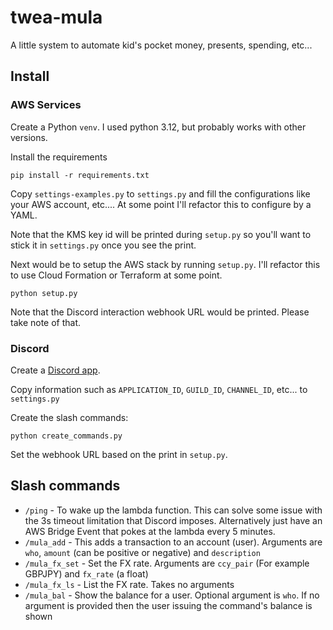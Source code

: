 # twea-mula
A little system to automate kid's pocket money, presents, spending, etc...

## Install

### AWS Services

Create a Python ``venv``. I used python 3.12, but probably works with other versions.

Install the requirements

```
pip install -r requirements.txt
```

Copy ``settings-examples.py`` to ``settings.py`` and fill the configurations like your AWS account, etc....
At some point I'll refactor this to configure by a YAML.

Note that the KMS key id will be printed during ``setup.py`` so you'll want to stick it in ``settings.py`` once you see the print.

Next would be to setup the AWS stack by running ``setup.py``. I'll refactor this to use Cloud Formation or Terraform at some point. 

```
python setup.py
```

Note that the Discord interaction webhook URL would be printed. Please take note of that.

### Discord

Create a [Discord app](https://discord.com/developers/docs/getting-started).

Copy information such as ``APPLICATION_ID``, ``GUILD_ID``, ``CHANNEL_ID``, etc... to ``settings.py``

Create the slash commands:

```
python create_commands.py
```

Set the webhook URL based on the print in ``setup.py``.

## Slash commands

* ``/ping`` - To wake up the lambda function. This can solve some issue with the 3s timeout limitation that Discord imposes. Alternatively just have an AWS Bridge Event that pokes at the lambda every 5 minutes.
* ``/mula_add`` - This adds a transaction to an account (user). Arguments are ``who``, ``amount`` (can be positive or negative) and ``description``
* ``/mula_fx_set`` - Set the FX rate. Arguments are ``ccy_pair`` (For example GBPJPY) and ``fx_rate`` (a float)
* ``/mula_fx_ls`` - List the FX rate. Takes no arguments
* ``/mula_bal`` - Show the balance for a user. Optional argument is ``who``. If no argument is provided then the user issuing the command's balance is shown
